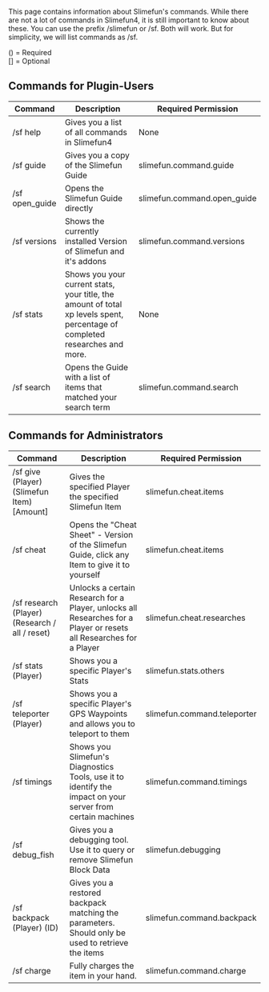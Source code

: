 This page contains information about Slimefun's commands.
While there are not a lot of commands in Slimefun4, it is still important to know about these.
You can use the prefix /slimefun or /sf. Both will work.
But for simplicity, we will list commands as /sf.

() = Required
<br>
[] = Optional

## Commands for Plugin-Users
| Command | Description | Required Permission |
| ----------- | ------------------- | --------- |
| /sf help | Gives you a list of all commands in Slimefun4 | None |
| /sf guide | Gives you a copy of the Slimefun Guide | slimefun.command.guide |
| /sf open_guide | Opens the Slimefun Guide directly | slimefun.command.open_guide |
| /sf versions | Shows the currently installed Version of Slimefun and it's addons | slimefun.command.versions |
| /sf stats | Shows you your current stats, your title, the amount of total xp levels spent, percentage of completed researches and more. | None |
| /sf search <search term> | Opens the Guide with a list of items that matched your search term | slimefun.command.search |

## Commands for Administrators
| Command | Description | Required Permission |
| ----------- | ------------------- | --------- |
| /sf give (Player) (Slimefun Item) [Amount] | Gives the specified Player the specified Slimefun Item | slimefun.cheat.items |
| /sf cheat | Opens the "Cheat Sheet" - Version of the Slimefun Guide, click any Item to give it to yourself | slimefun.cheat.items |
| /sf research (Player) (Research / all / reset) | Unlocks a certain Research for a Player, unlocks all Researches for a Player or resets all Researches for a Player | slimefun.cheat.researches |
| /sf stats (Player) | Shows you a specific Player's Stats | slimefun.stats.others |
| /sf teleporter (Player) | Shows you a specific Player's GPS Waypoints and allows you to teleport to them | slimefun.command.teleporter |
| /sf timings | Shows you Slimefun's Diagnostics Tools, use it to identify the impact on your server from certain machines | slimefun.command.timings |
| /sf debug_fish | Gives you a debugging tool. Use it to query or remove Slimefun Block Data | slimefun.debugging |
| /sf backpack (Player) (ID) | Gives you a restored backpack matching the parameters. Should only be used to retrieve the items | slimefun.command.backpack |
| /sf charge | Fully charges the item in your hand. | slimefun.command.charge |
